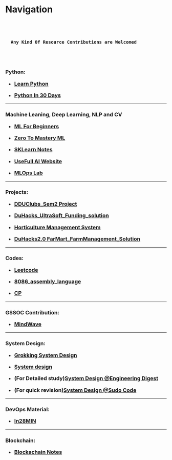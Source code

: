 # Navigation
<h3><pre> 

      Any Kind Of Resource Contributions are Welcomed 
</pre></h3>
<h3>Python: <ul><li>

[Learn Python](https://github.com/NisargPipaliya/learn-python)</li><li>

[Python In 30 Days](https://github.com/NisargPipaliya/30-Days-Of-Python)</li></ul></h3>

---
<h3>Machine Leaning, Deep Learning, NLP and CV<ul><li>
  
  [ML For Beginners](https://github.com/NisargPipaliya/ML-For-Beginners)</li><li>

[Zero To Mastery ML](https://github.com/NisargPipaliya/zero-to-mastery-ml)</li><li>

[SKLearn Notes](https://github.com/NisargPipaliya/sklearn_notes)</li><li>

[UseFull AI Website](https://github.com/NisargPipaliya/Useful-AI-WEBSITE-LIST)</li><li>

[MLOps Lab](https://github.com/NisargPipaliya/MLOps-Lab)
</li></ul></h3>

---


<div><h3> Projects:<ul><li>

[DDUClubs_Sem2 Project](https://github.com/NisargPipaliya/DDUclubs)</li><li>

[DuHacks_UltraSoft_Funding_solution](https://github.com/NisargPipaliya/Duhacks)</li><li>
  
[Horticulture Management System](https://github.com/NisargPipaliya/DBMS_2023)</li><li>
  
[DuHacks2.0 FarMart_FarmManagement_Solution](https://github.com/NisargPipaliya/DUHACKS2.0)</li></ul></h3></div>

---
<h3>Codes:<ul><li>
  
  [Leetcode](https://github.com/NisargPipaliya/leetcode)</li><li>

  [8086_assembly_language](https://github.com/NisargPipaliya/8086_asm)</li><li>
  
  [CP](https://github.com/om-ashish-soni/Competitive-Programming)
  </li></ul></h3>

---

<h3>GSSOC Contribution:<ul><li>
  
[MindWave](https://github.com/NisargPipaliya/GSSOC_MindWave)</li></ul></h3>


---

<h3>System Design: <ul><li>

[Grokking System Design](https://github.com/NisargPipaliya/Grokking-System-Design)</li><li>

[System design](https://youtu.be/0LTXCcVRQi0)</li><li>

(For Detailed study)[System Design @Engineering Digest](https://youtube.com/playlist?list=PLA3GkZPtsafZdyC5iucNM_uhqGJ5yFNUM)</li><li>

(For quick revision)[System Design @Sudo Code](https://youtube.com/playlist?list=PLTCrU9sGyburBw9wNOHebv9SjlE4Elv5a)</li></ul></h3>

---
<h3>DevOps Material:<ul><li>

[In28MIN](https://github.com/NisargPipaliya/devops-master-class)</li></ul></h3>

---

<h3>Blockchain:<ul><li>
  
  [Blockachain Notes](https://github.com/NisargPipaliya/Blockchain-Notes)
</li></ul></h3>
